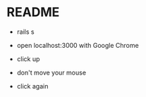 # README

* rails s

* open localhost:3000 with Google Chrome

* click up

* don't move your mouse

* click again
